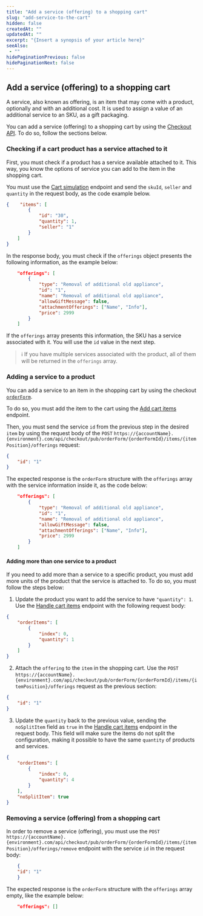 ```yaml
---
title: "Add a service (offering) to a shopping cart"
slug: "add-service-to-the-cart"
hidden: false
createdAt: ""
updatedAt: ""
excerpt: "{Insert a synopsis of your article here}"
seeAlso:
 - ""
hidePaginationPrevious: false
hidePaginationNext: false
---
```

## Add a service (offering) to a shopping cart

A service, also known as offering, is an item that may come with a product, optionally and with an additional cost. It is used to assign a value of an additional service to an SKU, as a gift packaging.

You can add a service (offering) to a shopping cart by using the [Checkout API](https://developers.vtex.com/docs/api-reference/checkout-api). To do so, follow the sections below.

### Checking if a cart product has a service attached to it

First, you must check if a product has a service available attached to it. This way, you know the options of service you can add to the item in the shopping cart.

You must use the [Cart simulation](https://developers.vtex.com/docs/api-reference/checkout-api#post-/api/checkout/pub/orderForms/simulation?endpoint=post-/api/checkout/pub/orderForms/simulation) endpoint and send the `skuId`, `seller` and `quantity` in the request body, as the code example below.

```json
{    "items": [
        {
            "id": "30",
            "quantity": 1,
            "seller": "1"
        }
    ]
}

```

In the response body, you must check if the `offerings` object presents the following information, as the example below:

```json
    "offerings": [
        {
            "type": "Removal of additional old appliance",
            "id": "1",
            "name": "Removal of additional old appliance",
            "allowGiftMessage": false,
            "attachmentOfferings": ["Name", "Info"],
            "price": 2999
        }
    ]
```

If the `offerings` array presents this information, the SKU has a service associated with it. You will use the `id` value in the next step.

>ℹ️ If you have multiple services associated with the product, all of them will be returned in the `offerings` array.

### Adding a service to a product

You can add a service to an item in the shopping cart by using the checkout [`orderForm`](https://developers.vtex.com/docs/guides/orderform-fields).

To do so, you must add the item to the cart using the [Add cart items](https://developers.vtex.com/docs/api-reference/checkout-api#post-/api/checkout/pub/orderForm/-orderFormId-/items) endpoint.

Then, you must send the service `id` from the previous step in the desired `item` by using the request body of the
`POST` `https://{accountName}.{environment}.com/api/checkout/pub/orderForm/{orderFormId}/items/{itemPosition}/offerings` request:

```json
{
    "id": "1"
}
```

The expected response is the `orderForm` structure with the `offerings` array with the service information inside it, as the code below:

```json
    "offerings": [
        {
            "type": "Removal of additional old appliance",
            "id": "1",
            "name": "Removal of additional old appliance",
            "allowGiftMessage": false,
            "attachmentOfferings": ["Name", "Info"],
            "price": 2999
        }
    ]
```

#### Adding more than one service to a product

If you need to add more than a service to a specific product, you must add more units of the product that the service is attached to. To do so, you must follow the steps below:


1. Update the product you want to add the service to have `"quantity": 1`. Use the  [Handle cart items](https://developers.vtex.com/docs/api-reference/checkout-api#patch-/api/checkout/pub/orderForm/-orderFormId-/items?endpoint=patch-/api/checkout/pub/orderForm/-orderFormId-/items) endpoint with the  following request body:
```json
{    
    "orderItems": [
        {
            "index": 0,
            "quantity": 1
        }
    ]
}
```
2. Attach the `offering` to the `item` in the shopping cart. Use the `POST` `https://{accountName}.{environment}.com/api/checkout/pub/orderForm/{orderFormId}/items/{itemPosition}/offerings` request as the previous section:

```json
{
    "id": "1"
}
```
3. Update the `quantity` back to the previous value, sending the `noSplitItem` field as `true` in the [Handle cart items](https://developers.vtex.com/docs/api-reference/checkout-api#patch-/api/checkout/pub/orderForm/-orderFormId-/items?endpoint=patch-/api/checkout/pub/orderForm/-orderFormId-/items) endpoint in the request body. This field will make sure the items do not split the configuration, making it possible to have the same `quantity` of products and services.
```json
{    
    "orderItems": [
        {
            "index": 0,
            "quantity": 4
        }
    ],
    "noSplitItem": true
}
```

### Removing a service (offering) from a shopping cart

In order to remove a service (offering), you must use the `POST` `https://{accountName}.{environment}.com/api/checkout/pub/orderForm/{orderFormId}/items/{itemPosition}/offerings/remove` endpoint with the service `id` in the request body:

```json
    {
    "id": "1" 
    }
```

The expected response is the `orderForm` structure with the `offerings` array empty, like the example below:

```json
    "offerings": []
```